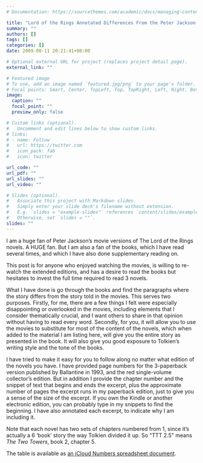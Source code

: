 ```yaml
---
# Documentation: https://sourcethemes.com/academic/docs/managing-content/

title: "Lord of the Rings Annotated Differences From the Peter Jackson Movies"
summary: ""
authors: []
tags: []
categories: []
date: 2009-08-11 20:21:41+00:00

# Optional external URL for project (replaces project detail page).
external_link: ""

# Featured image
# To use, add an image named `featured.jpg/png` to your page's folder.
# Focal points: Smart, Center, TopLeft, Top, TopRight, Left, Right, BottomLeft, Bottom, BottomRight.
image:
  caption: ""
  focal_point: ""
  preview_only: false

# Custom links (optional).
#   Uncomment and edit lines below to show custom links.
# links:
# - name: Follow
#   url: https://twitter.com
#   icon_pack: fab
#   icon: twitter

url_code: ""
url_pdf: ""
url_slides: ""
url_video: ""

# Slides (optional).
#   Associate this project with Markdown slides.
#   Simply enter your slide deck's filename without extension.
#   E.g. `slides = "example-slides"` references `content/slides/example-slides.md`.
#   Otherwise, set `slides = ""`.
slides: ""
---
```

I am a huge fan of Peter Jackson’s movie versions of The Lord of the Rings novels. A HUGE fan. But I am also a fan of the books, which I have read several times, and which I have also done supplementary reading on.

This post is for anyone who enjoyed watching the movies, is willing to re-watch the extended editions, and has a desire to read the books but hesitates to invest the full time required to read 3 novels.

What I have done is go through the books and find the paragraphs where the story differs from the story told in the movies. This serves two purposes. Firstly, for me, there are a few things I felt were especially disappointing or overlooked in the movies, including elements that I consider thematically crucial, and I want others to share in that opinion without having to read every word. Secondly, for you, it will allow you to use the movies to substitute for most of the content of the novels, which when added to the material I am listing here, will give you the entire story as presented in the book. It will also give you good exposure to Tolkien’s writing style and the tone of the books.

I have tried to make it easy for you to follow along no matter what edition of the novels you have. I have provided page numbers for the 3-paperback version published by Ballantine in 1993, and the red single-volume collector’s edition. But in addition I provide the chapter number and the snippet of text that begins and ends the excerpt, plus the approximate number of pages the excerpt runs in my paperback edition, just to give you a sense of the size of the excerpt. If you own the Kindle or another electronic edition, you can probably type in my snippets to find the beginning. I have also annotated each excerpt, to indicate why I am including it.

Note that each novel has two sets of chapters numbered from 1, since it’s actually a 6 ‘book’ story the way Tolkien divided it up. So "TTT 2.5" means _The Two Towers_, book 2, chapter 5.

The table is available as [an iCloud Numbers spreadsheet document](https://www.icloud.com/numbers/0eQMQfTxpGY1eNPQknNVh1dHQ#LOTRBooksVersusMovies).
